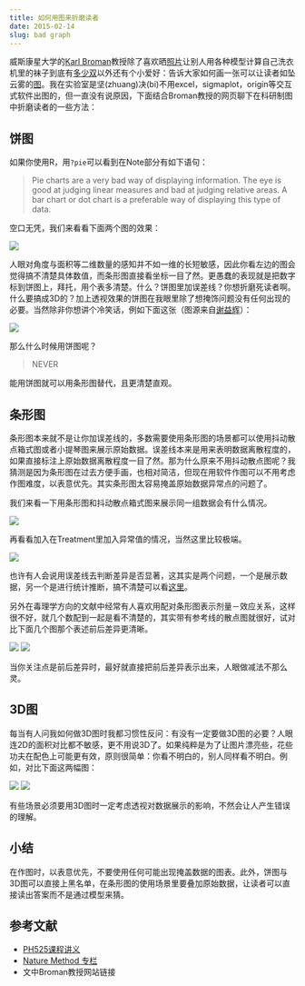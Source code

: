 ```yaml
---
title: 如何用图来折磨读者
date: 2015-02-14
slug: bad graph
---
```


威斯康星大学的[Karl Broman](http://kbroman.org/)教授除了喜欢晒[照片](https://twitter.com/kwbroman/status/523221976001679360/photo/1)让别人用各种模型计算自己洗衣机里的袜子到底有[多少双](http://www.senresearch.org/exact-and-approximate-probabilities-for-laundry-socks-problem.html)以外还有个小爱好：告诉大家如何画一张可以让读者如坠云雾的[图](https://www.biostat.wisc.edu/~kbroman/topten_worstgraphs/)。我在实验室是坚(zhuang)决(bi)不用excel，sigmaplot，origin等交互式软件出图的，但一直没有说原因，下面结合Broman教授的网页聊下在科研制图中折磨读者的一些方法：

## 饼图

如果你使用R，用`?pie`可以看到在Note部分有如下语句：

> Pie charts are a very bad way of displaying information. The eye is good at judging linear measures and bad at judging relative areas. A bar chart or dot chart is a preferable way of displaying this type of data.

空口无凭，我们来看看下面两个图的效果：

![](https://yufree.github.io/blogcn/figure/browser.png)

人眼对角度与面积等二维数量的感知并不如一维的长短敏感，因此你看左边的图会觉得搞不清楚具体数值，而条形图直接看坐标一目了然。更愚蠢的表现就是把数字标到饼图上，拜托，用个表多清楚。什么？饼图里加误差线？你想折磨死读者啊。什么要搞成3D的？加上透视效果的饼图在我眼里除了想掩饰问题没有任何出现的必要。当然除非你想讲个冷笑话，例如下面这张（图源来自[谢益辉](http://yihui.name)）：

![](https://yufree.github.io/blogcn/figure/pyramid.png)

那么什么时候用饼图呢？

> NEVER

能用饼图就可以用条形图替代，且更清楚直观。

## 条形图

条形图本来就不是让你加误差线的，多数需要使用条形图的场景都可以使用抖动散点箱式图或者小提琴图来展示原始数据。误差线本来是用来表明数据离散程度的，如果直接标注上原始数据离散程度一目了然。那为什么原来不用抖动散点图呢？我猜测是因为条形图在过去方便手画，也相对简洁，但现在用软件作图可以不用考虑作图难度，以表意优先。其实条形图太容易掩盖原始数据异常点的问题了。

我们来看一下用条形图和抖动散点箱式图来展示同一组数据会有什么情况。

![](https://yufree.github.io/blogcn/figure/bar1.png)

再看看加入在Treatment里加入异常值的情况，当然这里比较极端。

![](https://yufree.github.io/blogcn/figure/bar2.png)

也许有人会说用误差线去判断差异是否显著，这其实是两个问题，一个是展示数据，另一个是进行统计推断，搞不清楚可以看[这里](http://yufree.github.io/blogcn/2013/08/18/error-bar.html)。

另外在毒理学方向的文献中经常有人喜欢用配对条形图表示剂量－效应关系，这样很不好，就几个数配到一起是看不清楚的，其实带有参考线的散点图就很好，试对比下面几个图那个表述前后差异更清晰。

![](https://yufree.github.io/blogcn/figure/drr1.png)
![](https://yufree.github.io/blogcn/figure/drr2.png)

当你关注点是前后差异时，最好就直接把前后差异表示出来，人眼做减法不那么灵。

## 3D图

每当有人问我如何做3D图时我都习惯性反问：有没有一定要做3D图的必要？人眼连2D的面积对比都不敏感，更不用说3D了。如果纯粹是为了让图片漂亮些，花些功夫在配色上可能更有效，原则很简单：你看不明白的，别人同样看不明白。例如，对比下面这两幅图：

![](https://yufree.github.io/blogcn/figure/3D1.png)
![](https://yufree.github.io/blogcn/figure/3D2.png)

有些场景必须要用3D图时一定考虑透视对数据展示的影响，不然会让人产生错误的理解。

## 小结

在作图时，以表意优先，不要使用任何可能出现掩盖数据的图表。此外，饼图与3D图可以直接上黑名单，在条形图的使用场景里要叠加原始数据，让读者可以直接读出答案而不是通过模型来猜。

## 参考文献

- [PH525课程讲义](http://genomicsclass.github.io/book/pages/plots_to_avoid.html)
- [Nature Method 专栏](http://clearscience.info/wp/?p=546)
- 文中Broman教授网站链接